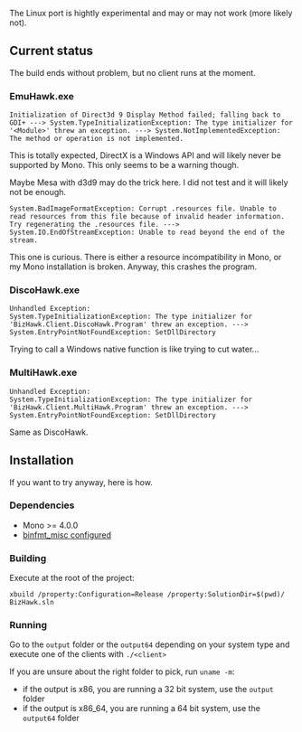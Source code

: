 The Linux port is hightly experimental and may or may not work (more likely not).

## Current status

The build ends without problem, but no client runs at the moment.

### EmuHawk.exe

    Initialization of Direct3d 9 Display Method failed; falling back to GDI+ ---> System.TypeInitializationException: The type initializer for '<Module>' threw an exception. ---> System.NotImplementedException: The method or operation is not implemented.

This is totally expected, DirectX is a Windows API and will likely never be supported by Mono. This only seems to be a warning though.

Maybe Mesa with d3d9 may do the trick here. I did not test and it will likely not be enough.

    System.BadImageFormatException: Corrupt .resources file. Unable to read resources from this file because of invalid header information. Try regenerating the .resources file. ---> System.IO.EndOfStreamException: Unable to read beyond the end of the stream.

This one is curious. There is either a resource incompatibility in Mono, or my Mono installation is broken. Anyway, this crashes the program.

### DiscoHawk.exe

    Unhandled Exception:
    System.TypeInitializationException: The type initializer for 'BizHawk.Client.DiscoHawk.Program' threw an exception. ---> System.EntryPointNotFoundException: SetDllDirectory

Trying to call a Windows native function is like trying to cut water...

### MultiHawk.exe

    Unhandled Exception:
    System.TypeInitializationException: The type initializer for 'BizHawk.Client.MultiHawk.Program' threw an exception. ---> System.EntryPointNotFoundException: SetDllDirectory

Same as DiscoHawk.


## Installation

If you want to try anyway, here is how.

### Dependencies

* Mono >= 4.0.0
* [binfmt_misc configured](http://www.mono-project.com/archived/guiderunning_mono_applications/#registering-exe-as-non-native-binaries-linux-only)

### Building

Execute at the root of the project:

    xbuild /property:Configuration=Release /property:SolutionDir=$(pwd)/ BizHawk.sln

### Running

Go to the `output` folder or the `output64` depending on your system type and execute one of the clients with `./<client>`

If you are unsure about the right folder to pick, run `uname -m`:
* if the output is x86, you are running a 32 bit system, use the `output` folder
* if the output is x86_64, you are running a 64 bit system, use the `output64` folder
